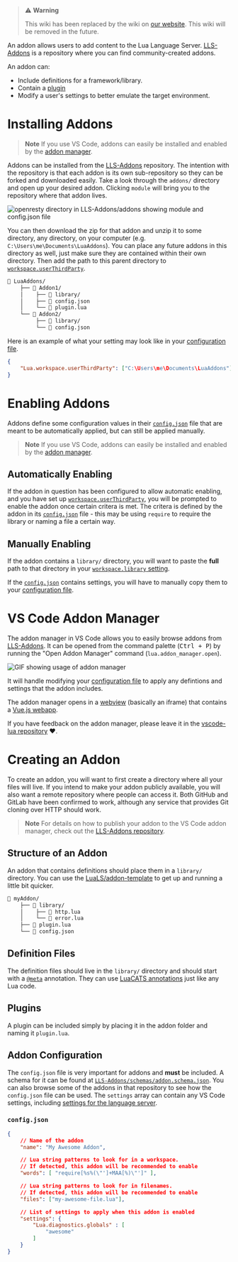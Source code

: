> ⚠️ **Warning**
>
> This wiki has been replaced by the wiki on [our website](https://luals.github.io/wiki/addons). This wiki will be removed in the future.

An addon allows users to add content to the Lua Language Server. [LLS-Addons][LLS-Addons] is a repository where you can find community-created addons.

An addon can:

- Include definitions for a framework/library.
- Contain a [plugin](https://github.com/LuaLS/lua-language-server/wiki/Plugins)
- Modify a user's settings to better emulate the target environment.

# Installing Addons

> **Note**
> If you use VS Code, addons can easily be installed and enabled by the [addon manager](#vs-code-addon-manager).

Addons can be installed from the [LLS-Addons][LLS-Addons] repository. The intention with the repository is that each addon is its own sub-repository so they can be forked and downloaded easily. Take a look through the `addons/` directory and open up your desired addon. Clicking `module` will bring you to the repository where that addon lives.

![openresty directory in LLS-Addons/addons showing module and config.json file](https://user-images.githubusercontent.com/61925890/214354486-3804b2ca-b2e2-455e-8bfb-7ba13b0f43ef.png)

You can then download the zip for that addon and unzip it to some directory, any directory, on your computer (e.g. `C:\Users\me\Documents\LuaAddons`). You can place any future addons in this directory as well, just make sure they are contained within their own directory. Then add the path to this parent directory to [`workspace.userThirdParty`](https://github.com/LuaLS/lua-language-server/wiki/Settings#workspaceuserthirdparty).

```bash
📂 LuaAddons/
    ├── 📂 Addon1/
    │    ├── 📁 library/
    │    ├── 📜 config.json
    │    └── 📜 plugin.lua
    └── 📂 Addon2/
         ├── 📁 library/
         └── 📜 config.json
```
Here is an example of what your setting may look like in your [configuration file](https://github.com/LuaLS/lua-language-server/wiki/Configuration-File).
```json
{
    "Lua.workspace.userThirdParty": ["C:\Users\me\Documents\LuaAddons"]
}
```

# Enabling Addons
Addons define some configuration values in their [`config.json`](#configjson) file that are meant to be automatically applied, but can still be applied manually.

> **Note**
> If you use VS Code, addons can easily be installed and enabled by the [addon manager](#vs-code-addon-manager).

## Automatically Enabling
If the addon in question has been configured to allow automatic enabling, and you have set up [`workspace.userThirdParty`](https://github.com/LuaLS/lua-language-server/wiki/Settings#workspaceuserthirdparty), you will be prompted to enable the addon once certain critera is met. The critera is defined by the addon in its [`config.json`](#configjson) file - this may be using `require` to require the library or naming a file a certain way.


## Manually Enabling
If the addon contains a `library/` directory, you will want to paste the **full** path to that directory in your [`workspace.library` setting](https://github.com/LuaLS/lua-language-server/wiki/Settings#workspacelibrary).

If the [`config.json`](#configjson) contains settings, you will have to manually copy them to your [configuration file](https://github.com/LuaLS/lua-language-server/wiki/Configuration-File).

# VS Code Addon Manager
The addon manager in VS Code allows you to easily browse addons from [LLS-Addons][LLS-Addons]. It can be opened from the command palette (<kbd>Ctrl + P</kbd>) by running the "Open Addon Manager" command (`lua.addon_manager.open`).

![GIF showing usage of addon manager](https://user-images.githubusercontent.com/61925890/219545232-d7b45d56-6761-4589-a195-0a6d22989320.gif)

It will handle modifying your [configuration file](https://github.com/LuaLS/lua-language-server/wiki/Configuration-File) to apply any defintions and settings that the addon includes.

The addon manager opens in a [webview](https://code.visualstudio.com/api/extension-guides/webview) (basically an iframe) that contains a [Vue.js webapp](https://github.com/LuaLS/vscode-lua-webvue).

If you have feedback on the addon manager, please leave it in the [vscode-lua repository](https://github.com/LuaLS/vscode-lua) ❤️.

# Creating an Addon
To create an addon, you will want to first create a directory where all your files will live. If you intend to make your addon publicly available, you will also want a remote repository where people can access it. Both GitHub and GitLab have been confirmed to work, although any service that provides Git cloning over HTTP should work.

> **Note**
> For details on how to publish your addon to the VS Code addon manager, check out the [LLS-Addons repository](https://github.com/LuaLS/LLS-Addons#readme).

## Structure of an Addon
An addon that contains definitions should place them in a `library/` directory. You can use the [LuaLS/addon-template](https://github.com/LuaLS/addon-template) to get up and running a little bit quicker.

```bash
📂 myAddon/
    ├── 📁 library/
    │    ├── 📜 http.lua
    │    └── 📜 error.lua
    ├── 📜 plugin.lua
    └── 📜 config.json
```

## Definition Files
The definition files should live in the `library/` directory and should start with a [`@meta`](https://github.com/LuaLS/lua-language-server/wiki/Annotations#meta) annotation. They can use [LuaCATS annotations](https://github.com/LuaLS/lua-language-server/wiki/Annotations) just like any Lua code.

## Plugins
A plugin can be included simply by placing it in the addon folder and naming it `plugin.lua`.

## Addon Configuration
The `config.json` file is very important for addons and **must** be included. A schema for it can be found at [`LLS-Addons/schemas/addon.schema.json`](https://github.com/LuaLS/LLS-Addons/blob/main/schemas/addon_config.schema.json). You can also browse some of the addons in that repository to see how the `config.json` file can be used. The `settings` array can contain any VS Code settings, including [settings for the language server](https://github.com/LuaLS/lua-language-server/wiki/Settings).

### `config.json`
```json
{
    // Name of the addon
    "name": "My Awesome Addon",

    // Lua string patterns to look for in a workspace.
    // If detected, this addon will be recommended to enable
    "words": [ "require[%s%(\"']+MAA[%)\"']" ],

    // Lua string patterns to look for in filenames.
    // If detected, this addon will be recommended to enable
    "files": ["my-awesome-file.lua"],

    // List of settings to apply when this addon is enabled
    "settings": {
        "Lua.diagnostics.globals" : [
            "awesome"
        ]
    }
}
```

[LLS-Addons]: https://github.com/LuaLS/LLS-Addons

